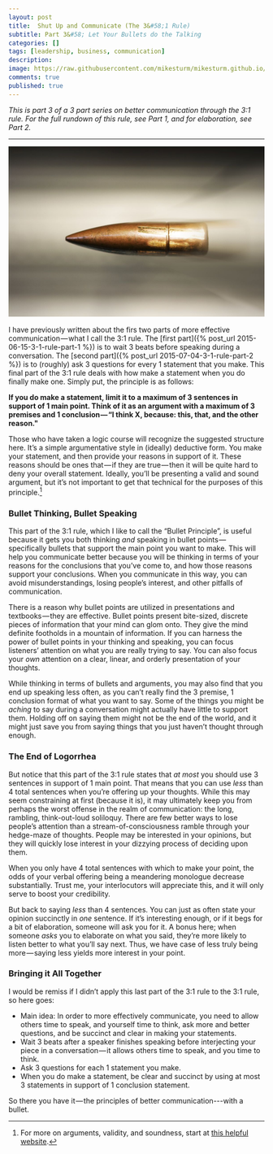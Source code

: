 ```yaml
---
layout: post
title:  Shut Up and Communicate (The 3&#58;1 Rule)
subtitle: Part 3&#58; Let Your Bullets do the Talking
categories: []
tags: [leadership, business, communication]
description:
image: https://raw.githubusercontent.com/mikesturm/mikesturm.github.io/master/assets/
comments: true
published: true
---
```


*This is part 3 of a 3 part series on better communication through the 3:1 rule. For the full rundown of this rule, see Part 1, and for elaboration, see Part 2.*

------

![](/graphics/bullet.jpg)

I have previously written about the firs two parts of more effective communication — what I call the 3:1 rule. The [first part]({% post_url 2015-06-15-3-1-rule-part-1 %}) is to wait 3 beats before speaking during a conversation. The [second part]({% post_url 2015-07-04-3-1-rule-part-2 %}) is to (roughly) ask 3 questions for every 1 statement that you make. This final part of the 3:1 rule deals with how make a statement when you do finally make one. Simply put, the principle is as follows:

<!---more--->

**If you do make a statement, limit it to a maximum of 3 sentences in support of 1 main point. Think of it as an argument with a maximum of 3 premises and 1 conclusion — “I think X, because: this, that, and the other reason."**

Those who have taken a logic course will recognize the suggested structure here. It’s a simple argumentative style in (ideally) deductive form. You make your statement, and then provide your reasons in support of it. These reasons should be ones that — if they are true — then it will be quite hard to deny your overall statement. Ideally, you’ll be presenting a valid and sound argument, but it’s not important to get that technical for the purposes of this principle.[^1]

### Bullet Thinking, Bullet Speaking

This part of the 3:1 rule, which I like to call the “Bullet Principle”, is useful because it gets you both thinking *and* speaking in bullet points — specifically bullets that support the main point you want to make. This will help you communicate better because you will be thinking in terms of your reasons for the conclusions that you’ve come to, and how those reasons support your conclusions. When you communicate in this way, you can avoid misunderstandings, losing people’s interest, and other pitfalls of communication.

There is a reason why bullet points are utilized in presentations and textbooks — they are effective. Bullet points present bite-sized, discrete pieces of information that your mind can glom onto. They give the mind definite footholds in a mountain of information. If you can harness the power of bullet points in your thinking and speaking, you can focus listeners’ attention on what you are really trying to say. You can also focus your *own* attention on a clear, linear, and orderly presentation of your thoughts.

While thinking in terms of bullets and arguments, you may also find that you end up speaking less often, as you can’t really find the 3 premise, 1 conclusion format of what you want to say. Some of the things you might be *aching* to say during a conversation might actually have little to support them. Holding off on saying them might not be the end of the world, and it might just save you from saying things that you just haven’t thought through enough.

### The End of Logorrhea

But notice that this part of the 3:1 rule states that *at most* you should use 3 sentences in support of 1 main point. That means that you can use *less* than 4 total sentences when you’re offering up your thoughts. While this may seem constraining at first (because it is), it may ultimately keep you from perhaps the worst offense in the realm of communication: the long, rambling, think-out-loud soliloquy. There are few better ways to lose people’s attention than a stream-of-consciousness ramble through your hedge-maze of thoughts. People may be interested in your opinions, but they will quickly lose interest in your dizzying process of deciding upon them.

When you only have 4 total sentences with which to make your point, the odds of your verbal offering being a meandering monologue decrease substantially. Trust me, your interlocutors will appreciate this, and it will only serve to boost your credibility.

But back to saying *less* than 4 sentences. You can just as often state your opinion succinctly in *one* sentence. If it’s interesting enough, or if it begs for a bit of elaboration, someone will ask you for it. A bonus here; when someone *asks* you to elaborate on what you said, they’re more likely to listen better to what you’ll say next. Thus, we have case of less truly being more — saying less yields more interest in your point.

### Bringing it All Together

I would be remiss if I didn’t apply this last part of the 3:1 rule to the 3:1 rule, so here goes:

* Main idea: In order to more effectively communicate, you need to allow others time to speak, and yourself time to think, ask more and better questions, and be succinct and clear in making your statements.
* Wait 3 beats after a speaker finishes speaking before interjecting your piece in a conversation — it allows others time to speak, and you time to think.
* Ask 3 questions for each 1 statement you make.
* When you do make a statement, be clear and succinct by using at most 3 statements in support of 1 conclusion statement.

So there you have it — the principles of better communication---with a bullet.



[^1]: For more on arguments, validity, and soundness, start at [this helpful website](http://philosophia.uncg.edu/phi111-metivier/module-1/part-8-arguments/).

